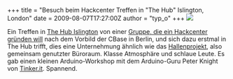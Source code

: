 +++
title = "Besuch beim Hackcenter Treffen in \"The Hub\" Islington, London"
date = 2009-08-07T17:27:00Z
author = "typ_o"
+++
![](https://flipdot.org/blog/uploads/thehub.jpg)  
  
Ein Treffen in [The Hub Islington](http://the-hub.net/) von einer
[Gruppe, die ein Hackcenter gründen
will](http://london.hackspace.org.uk) nach dem Vorbild der CBase in
Berlin, und sich dazu erstmal in The Hub trifft, dies eine Unternehmung
ähnlich wie das [Hallenprojekt](http://blog.hallenprojekt.de/), also
gemeinsam genutzter Büroraum. Klasse Atmosphäre und schlaue Leute. Es
gab einen kleinen Arduino-Workshop mit dem Arduino-Guru Peter Knight von
[Tinker.it](http://tinker.it/). Spannend.
